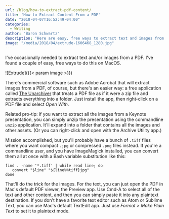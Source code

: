 ```yaml
---
url: /blog/how-to-extract-pdf-content/
title: 'How to Extract Content From a PDF'
date: "2018-04-07T16:52:49-04:00"
categories:
  - Writing
author: "Baron Schwartz"
description: "Here are easy, free ways to extract text and images from PDFs on Mac OS."
image: "/media/2018/04/extrude-1606468_1280.jpg"
---
```


I've occasionally needed to extract text and/or images from a PDF. I've found a
couple of easy, free ways to do this on MacOS.

![Extrude]({{< param image >}})

<!--more-->

There's commercial software such as Adobe Acrobat that will extract images from
a PDF, of course, but there's an easier way: a free application called [The
Unarchiver][unarchiver] that treats a PDF file as if it were a zip file and
extracts everything into a folder. Just install the app, then right-click on
a PDF file and select *Open With*.

Related pro-tip: if you want to extract all the images from a Keynote
presentation, you can simply unzip the presentation using the commandline
`unzip` application. It'll expand into a folder that contains all the images and
other assets. (Or you can right-click and open with the Archive Utility app.)

Mission accomplished, but you'll probably have a bunch of `.tiff` files where
you want compact `.jpg` or compressed `.png` files instead. If you're a
commandline user, and you have ImageMagick installed, you can convert them all
at once with a Bash variable substitution like this:

```
find . -name '*.tiff' | while read line; do
   convert "$line" "${line%%tiff}jpg"
done
```

That'll do the trick for the images. For the text, you can just open the PDF in
Mac's default PDF viewer, the Preview app. Use Cmd-A to select all of the text
and other content, and then you can simply paste it into any plaintext
destination. If you don't have a favorite text editor such as Atom or Sublime
Text, you can use Mac's default TextEdit app. Just use *Format > Make Plain
Text* to set it to plaintext mode.

[unarchiver]: https://theunarchiver.com
